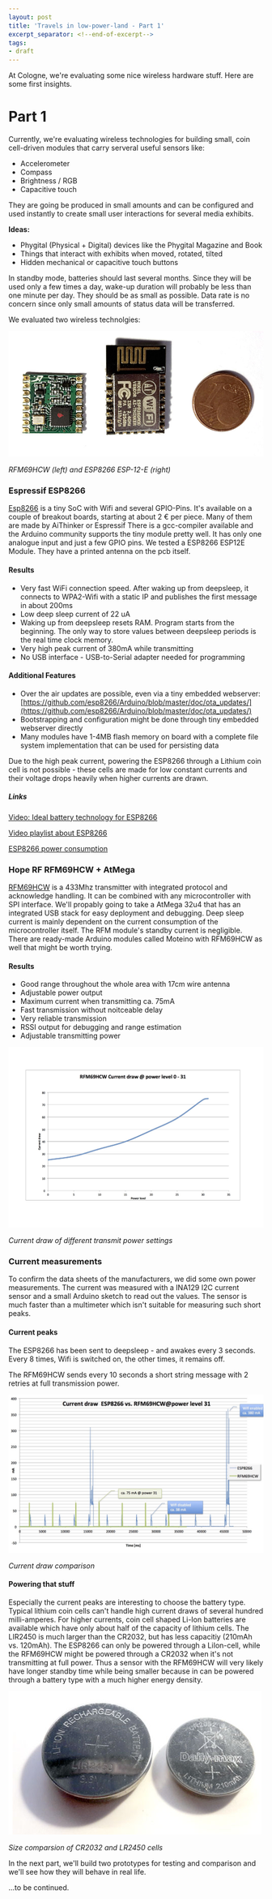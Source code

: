 ```yaml
---
layout: post
title: 'Travels in low-power-land - Part 1'
excerpt_separator: <!--end-of-excerpt-->
tags:
- draft
---
```

At Cologne, we're evaluating some nice wireless hardware stuff. Here are some first insights.
<!--end-of-excerpt-->

# Part 1
Currently, we're evaluating wireless technologies for building small, coin cell-driven modules that carry serveral useful sensors like:

* Accelerometer
* Compass
* Brightness / RGB
* Capacitive touch

They are going be produced in small amounts and can be configured and used instantly to create small user interactions for several media exhibits.

**Ideas:**

* Phygital (Physical + Digital) devices like the Phygital Magazine and Book
* Things that interact with exhibits when moved, rotated, tilted
* Hidden mechanical or capacitive touch buttons

In standby mode, batteries should last several months. Since they will be used only a few times a day, wake-up duration will probably be less than one minute per day.
They should be as small as possible. Data rate is no concern since only small amounts of status data will be transferred.

We evaluated two wireless technolgies:

![image](/images/2016-7-12-low-power-land/esp_rfm_size.jpg)

*RFM69HCW (left) and ESP8266 ESP-12-E (right)*

### Espressif ESP8266

[Esp8266](http://www.espressif.com/sites/default/files/9b-esp8266-low_power_solutions_en_0.pdf) is a tiny SoC with Wifi and several GPIO-Pins. It's available on a couple of breakout boards, starting at about 2 € per piece. Many of them are made by AiThinker or Espressif There is a gcc-compiler available and the Arduino community supports the tiny module pretty well. It has only one analogue input and just a few GPIO pins. We tested a ESP8266 ESP12E Module. They have a printed antenna on the pcb itself.

#### Results 
* Very fast WiFi connection speed. After waking up from deepsleep, it connects to WPA2-Wifi with a static IP and publishes the first message in about 200ms
* Low deep sleep current of 22 uA
* Waking up from deepsleep resets RAM. Program starts from the beginning. The only way to store values between deepsleep periods is the real time clock memory.
* Very high peak current of 380mA while transmitting
* No USB interface - USB-to-Serial adapter needed for programming
 
#### Additional Features

* Over the air updates are possible, even via a tiny embedded webserver: [https://github.com/esp8266/Arduino/blob/master/doc/ota_updates/](https://github.com/esp8266/Arduino/blob/master/doc/ota_updates/)
* Bootstrapping and configuration might be done through tiny embedded webserver directly 
* Many modules have 1-4MB flash memory on board with a complete file system implementation that can be used for persisting data

Due to the high peak current, powering the ESP8266 through a Lithium coin cell is not possible - these cells are made for low 
constant currents and their voltage drops heavily when higher currents are drawn. 

##### Links

[Video: Ideal battery technology for ESP8266](https://youtu.be/heD1zw3bMhw?list=PL3XBzmAj53Rlu3Byy_GkqG6b-nwEpWku0)

[Video playlist about ESP8266](https://www.youtube.com/playlist?list=PL3XBzmAj53Rlu3Byy_GkqG6b-nwEpWku0)

[ESP8266 power consumption](http://bbs.espressif.com/viewtopic.php?f=6&t=133)


### Hope RF RFM69HCW + AtMega 

[RFM69HCW](http://www.hoperf.com/upload/rf/RFM69CW-V1.1.pdf) is a 433Mhz transmitter with integrated protocol and acknowledge handling. It can be combined with any microcontroller with SPI interface. We'll propably going to take a AtMega 32u4 that has an integrated USB stack for easy deployment and debugging.
Deep sleep current is mainly dependent on the current consumption of the microcontroller itself. The RFM module's standby current is negligible.
There are ready-made Arduino modules called Moteino with RFM69HCW as well that might be worth trying.

#### Results
* Good range throughout the whole area with 17cm wire antenna
* Adjustable power output
* Maximum current when transmitting ca. 75mA
* Fast transmission without noitceable delay
* Very reliable transmission 
* RSSI output for debugging and range estimation
* Adjustable transmitting power

![image](/images/2016-7-12-low-power-land/rfm69_power_levels.jpg)

*Current draw of different transmit power settings*

### Current measurements

To confirm the data sheets of the manufacturers, we did some own power measurements.
The current was measured with a INA129 I2C current sensor and a small Arduino sketch to read out the values. The sensor is much faster than a multimeter which isn't suitable for measuring such short peaks.
 
#### Current peaks

The ESP8266 has been sent to deepsleep - and awakes every 3 seconds. Every 8 times, Wifi is switched on, the other times, it remains off.

The RFM69HCW sends every 10 seconds a short string message with 2 retries at full transmission power. 

![image](/images/2016-7-12-low-power-land/esp_vs_rfm.jpg)

*Current draw comparison*

#### Powering that stuff

Especially the current peaks are interesting to choose the battery type. Typical lithium coin cells can't handle high current draws of several hundred milli-amperes. For higher currents, coin cell shaped Li-Ion batteries are available which have only about half of the capacity of lithium cells. The LIR2450 is much larger than the CR2032, but has less capacitiy (210mAh vs. 120mAh). The ESP8266 can only be powered through a LiIon-cell, while the RFM69HCW might be powered through a CR2032 when it's not transmitting at full power. Thus a sensor with the RFM69HCW will very likely have longer standby time while being smaller because in can be powered through a battery type with a much higher energy density.

![image](/images/2016-7-12-low-power-land/coincells.jpg)

*Size comparsion of CR2032 and LR2450 cells*


In the next part, we'll build two prototypes for testing and comparison and we'll see how they will behave in real life.

...to be continued.
